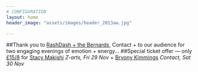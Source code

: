 ```yaml
---
# CONFIGURATION
layout: home
header_image: "assets/images/header_2013aw.jpg"

---
```

##Thank you to [RashDash + the Bernards](/current/2013-autumnwinter/rashdash), Contact + to our audience for two engaging evenings of emotion + energy...
##Special ticket offer — only [£15/8](http://contactmcr.com/whats-on/10252-stacy-makishi-the-falsettos/booking/) for [Stacy Makishi](/current/2013-autumnwinter/rashdash) *Z-arts, Fri 29 Nov* + [Bryony Kimmings](http://contactmcr.com/whats-on/6039-bryony-kimmings-credible-likable-superstar-role-model/) *Contact, Sat 30 Nov*
